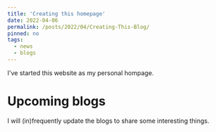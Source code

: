 ```yaml
---
title: 'Creating this homepage'
date: 2022-04-06
permalink: /posts/2022/04/Creating-This-Blog/
pinned: no
tags:
  - news
  - blogs
---
```


I've started this website as my personal hompage.

Upcoming blogs
======
I will (in)frequently update the blogs to share some interesting things.
